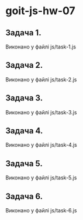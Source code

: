 # goit-js-hw-07

## Задача 1.

Виконано у файлі js/task-1.js

## Задача 2.

Виконано у файлі js/task-2.js

## Задача 3. 

Виконано у файлі js/task-3.js

## Задача 4. 

Виконано у файлі js/task-4.js

## Задача 5. 

Виконано у файлі js/task-5.js

## Задача 6. 

Виконано у файлі js/task-6.js



